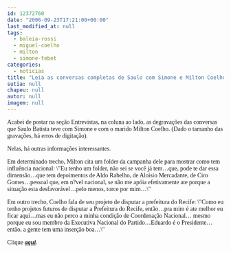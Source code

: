 ```yaml
---
id: 12372760
date: "2006-09-23T17:21:00+00:00"
last_modified_at: null
tags:
  - baleia-rossi
  - miguel-coelho
  - milton
  - simone-tebet
categories:
  - noticias
title: "Leia as conversas completas de Saulo com Simone e Milton Coelho"
sutia: null
chapeu: null
autor: null
imagem: null
---
```

<p><P><FONT face=Verdana>Acabei de postar na seção Entrevistas, na coluna ao lado, as degravações das conversas que Saulo Batista teve com Simone e com o marido Milton Coelho. (Dado o tamanho das gravações, há erros de digitação).</FONT></P></p>
<p><P><FONT face=Verdana>Nelas, há outras informações interessantes. </FONT></P></p>
<p><P><FONT face=Verdana>Em determinado trecho, Milton cita um folder da campanha dele para mostrar como tem influência nacional: \"Eu tenho um folder, não sei se você já tem…que, pode te dar essa dimensão…que tem depoimentos de Aldo Rabelho, de Aloisio Mercadante, de Ciro Gomes…pessoal que, em n?vel nacional, se não me apóia efetivamente ate porque a situação esta desfavorável…pelo menos, torce por mim…\"</P></FONT></p>
<p><P><FONT face=Verdana>Em outro trecho, Coelho fala de seu projeto de disputar a prefeitura do Recife: \"Como eu tenho projetos futuros de disputar a Prefeitura do Recife, então…pra mim é ate melhor eu ficar aqui…mas eu não perco a minha condição de Coordenação Nacional… mesmo porque eu sou membro da Executiva Nacional do Partido…Eduardo é o Presidente…então, a gente tem uma inserção boa…\"</FONT><FONT face=Verdana></P></FONT></p>
<p><P><FONT face=Verdana>Clique <STRONG><EM><A href=\"https://jc3.uol.com.br/blogs/jc/entrevistas.php\">aqui</A></EM></STRONG>.</FONT></P> </p>
